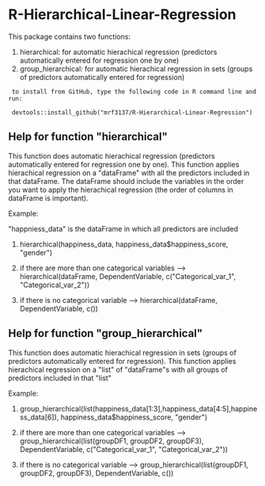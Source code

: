 # R-Hierarchical-Linear-Regression

This package contains two functions:
1. hierarchical: for automatic hierachical regression (predictors automatically entered for regression one by one)
2. group_hierarchical: for automatic hierachical regression in sets (groups of predictors automatically entered for regression)

``` 
 to install from GitHub, type the following code in R command line and run:
 
 devtools::install_github("mrf3137/R-Hierarchical-Linear-Regression")
```

## Help for function "hierarchical"

  This function does automatic hierachical regression (predictors automatically entered for regression one by one).
  This function applies hierachical regression on a "dataFrame" with all the predictors included in that dataFrame.
  The dataFrame should include the variables in the order you want to apply the hierachical regression (the order of columns     in dataFrame is important).

Example:

  "happniess_data" is the dataFrame in which all predictors are included
  1. hierarchical(happiness_data, happiness_data$happiness_score, "gender")

  2. if there are more than one categorical variables -->
      hierarchical(dataFrame, DependentVariable, c("Categorical_var_1", "Categorical_var_2"))

  3. if there is no categorical variable -->
      hierarchical(dataFrame, DependentVariable, c())


## Help for function "group_hierarchical"

  This function does automatic hierachical regression in sets (groups of predictors automatically entered for regression).
  This function applies hierachical regression on a "list" of "dataFrame"s with all groups of predictors included in that       "list"
  
 Example:
  1. group_hierarchical(list(happiness_data[1:3],happiness_data[4:5],happiness_data[6]), happiness_data$happiness_score, "gender")

  2. if there are more than one categorical variables -->
    group_hierarchical(list(groupDF1, groupDF2, groupDF3), DependentVariable, c("Categorical_var_1", "Categorical_var_2"))

  3. if there is no categorical variable -->
    group_hierarchical(list(groupDF1, groupDF2, groupDF3), DependentVariable, c())
